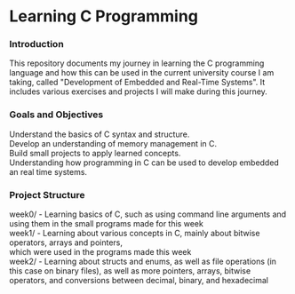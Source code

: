 # Learning C Programming
### Introduction
This repository documents my journey in learning the C programming language and how this can be used in the current university course I am taking, called "Development of Embedded and Real-Time Systems". It includes various exercises and projects I will make during this journey.
### Goals and Objectives
Understand the basics of C syntax and structure.</br>
Develop an understanding of memory management in C.</br>
Build small projects to apply learned concepts.</br>
Understanding how programming in C can be used to develop embedded an real time systems.</br>
### Project Structure
week0/ - Learning basics of C, such as using command line arguments and using them in the small programs made for this week</br>
week1/ - Learning about various concepts in C, mainly about bitwise operators, arrays and pointers,</br> which were used in the programs made this week</br> 
week2/ - Learning about structs and enums, as well as file operations (in this case on binary files), as well as more pointers, arrays, bitwise operators, and conversions between decimal, binary, and hexadecimal </br>
